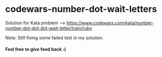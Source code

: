 # codewars-number-dot-wait-letters
Solution for Kata problem --> https://www.codewars.com/kata/number-number-dot-dot-dot-wait-letter/train/ruby

Note:
Still fixing some failed test in my solution.

#### Feel free to give feed back :)
